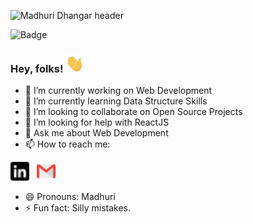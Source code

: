 ![Madhuri Dhangar header](https://github.com/madhuridhangar/madhuridhangar/blob/main/octacat.gif)

![Badge](https://img.shields.io/github/watchers/madhuridhangar/madhuridhangar?label=Profile-views&style=social)
### Hey, folks! <img src="https://github.com/madhuridhangar/madhuridhangar/blob/main/wave.gif" width="30px">

<!--
**madhuridhangar/madhuridhangar** is a ✨ _special_ ✨ repository because its `README.md` (this file) appears on your GitHub profile.

Here are some ideas to get you started:-->

- 🔭 I’m currently working on Web Development
- 🌱 I’m currently learning Data Structure Skills
- 👯 I’m looking to collaborate on Open Source Projects
- 🤔 I’m looking for help with ReactJS
- 💬 Ask me about Web Development
- 📫 How to reach me:

<a href="https://www.linkedin.com/in/dhangar-madhuri"><img height="30" src="https://github.com/madhuridhangar/madhuridhangar/blob/main/linkedin.png"></a>&nbsp;&nbsp;
<a href="madhuridhangar11@gmail.com"><img height="30" src="https://github.com/madhuridhangar/madhuridhangar/blob/main/gmail.png"></a>&nbsp;&nbsp;

- 😄 Pronouns: Madhuri
- ⚡ Fun fact: Silly mistakes.
